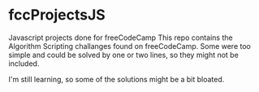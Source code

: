 # fccProjectsJS
Javascript projects done for freeCodeCamp
This repo contains the Algorithm Scripting challanges found on freeCodeCamp.
Some were too simple and could be solved by one or two lines, so they might not be included.

I'm still learning, so some of the solutions might be a bit bloated.
